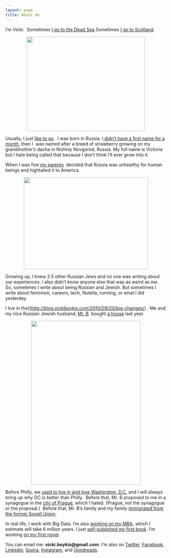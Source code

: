 ```yaml
---
layout: page
title: About me 
---
```



  I&#8217;m Vicki.  Sometimes <a href="http://blog.vickiboykis.com/2009/09/28/our-trip-to-israel-the-youtube/">I go to the Dead Sea</a>.Sometimes <a href="http://blog.vickiboykis.com/tag/scotland/" target="_blank">I go to Scotland</a>.
</p>

<p style="text-align: center;">
  <a href="http://blog.vickiboykis.com/wp-content/uploads/2011/03/DEADSEA.png"><img class="aligncenter size-full wp-image-4626" title="DEADSEA" alt="" src="http://blog.vickiboykis.com/wp-content/uploads/2011/03/DEADSEA.png" width="370" height="295" /></a>
</p>

<p style="text-align: left;">
  Usually, I just <a href="http://blog.vickiboykis.com/tag/travel/" target="_blank">like to go</a>.  I was born in Russia. I<a href="http://blog.vickiboykis.com/2009/05/16/the-beginning-of-wisdom-is-to-call-things-by-their-right-names/"> didn&#8217;t have a first name for a month</a>, then I  was named after a breed of strawberry growing on my grandmother&#8217;s dacha in Nizhniy Novgorod, Russia. My full name is Victoria but I hate being called that because I don&#8217;t think I&#8217;ll ever grow into it.
</p>

<p style="text-align: left;">
  When I was five <a href="http://blog.vickiboykis.com/tag/family/">my parents</a>  decided that Russia was unhealthy for human beings and hightailed it to America.
</p>

<p style="text-align: center;">
  <a href="http://blog.vickiboykis.com/wp-content/uploads/2009/01/scan0001.jpg"><img title="scan0001" alt="" src="http://blog.vickiboykis.com/wp-content/uploads/2009/01/scan0001.jpg" width="389" height="287" /></a>
</p>

Growing up, I knew 2.5 other Russian Jews and no one was writing about our experiences. I also didn&#8217;t know anyone else that was as weird as me. So, sometimes I write about being Russian and Jewish. But sometimes I write about feminism, careers, tech, Nutella, running, or what I did yesterday.

I live in the](http://blog.vickiboykis.com/2010/09/20/big-changes/) . Me and my nice Russian Jewish husband, [Mr. B](http://blog.vickiboykis.com/tag/mr-b/)  bought [a house](http://blog.vickiboykis.com/2011/05/26/pics-from-around-the-house/) last year.

<p style="text-align: center;">
  <a href="http://blog.vickiboykis.com/wp-content/uploads/2009/01/Classic-Photo-033.jpg"><img title="Classic Photo 033" alt="" src="http://blog.vickiboykis.com/wp-content/uploads/2009/01/Classic-Photo-033.jpg" width="343" height="512" /></a>
</p>

Before Philly, we <a href="http://blog.vickiboykis.com/tag/washington/" target="_blank">used to live in and love Washington, D.C.</a> and I will always bring up why DC is better than Philly.  Before that, Mr. B proposed to me in a synagogue in the [city of Prague](http://blog.vickiboykis.com/2009/04/05/mobama-dont-fall-prey-to-the-jew-guilt-in-prague/), which I hated. (Prague, not the synagogue or the proposal.)  Before that, Mr. B&#8217;s family and my family [immigrated from the former Soviet Union](http://blog.vickiboykis.com/2011/01/31/movies-the-vanished-empire/).

In real life, I work with Big Data. I&#8217;m also <a href="http://blog.vickiboykis.com/2012/01/08/my-mba-paying-thousands-of-dollars-to-mess-around-with-photoshop/" target="_blank">working on my MBA</a>, which I estimate will take 6 million years. I just <a href="http://blog.vickiboykis.com/2012/05/i-basically-just-paid-myself-eight-cents-an-hour-to-learn-that-i-dont-need-an-mba/" target="_blank">self-published my first book</a>. I&#8217;m working <a href="http://blog.vickiboykis.com/2012/06/why-do-i-do-this-to-myself/" target="_blank">on my first novel</a>.

<p style="text-align: left;">
  You can email me: <strong>vicki.boykis@gmail.com</strong>. I&#8217;m also on <a href="http://twitter.com/vboykis" target="_blank">Twitter</a>, <a href="http://facebook.com/vicki.boykis" target="_blank">Facebook</a>, <a href="www.linkedin.com/in/vickiboykis/" target="_blank">Linkedin</a>, <a href="http://www.quora.com/Vicki-Boykis" target="_blank">Quora</a>, <a href="http://instagram.com/veekaybee" target="_blank">Instagram</a>, and <a href="http://www.goodreads.com/user/show/6490545-vicki" target="_blank">Goodreads</a>.
</p>

<p style="text-align: left;">